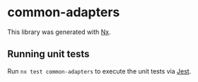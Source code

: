 # common-adapters

This library was generated with [Nx](https://nx.dev).

## Running unit tests

Run `nx test common-adapters` to execute the unit tests via [Jest](https://jestjs.io).
